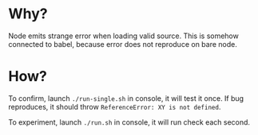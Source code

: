 # Why?
Node emits strange error when loading valid source. This is somehow connected to babel, because error does not reproduce on bare node.

# How?
To confirm, launch `./run-single.sh` in console, it will test it once. If bug reproduces, it should throw `ReferenceError: XY is not defined`.

To experiment, launch `./run.sh` in console, it will run check each second.
